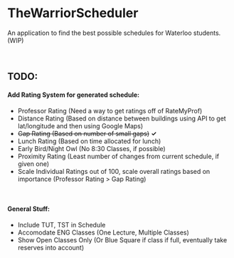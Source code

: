 # TheWarriorScheduler
An application to find the best possible schedules for Waterloo students. (WIP)

<br/>

## TODO:
#### Add Rating System for generated schedule:
   - Professor Rating (Need a way to get ratings off of RateMyProf)
   - Distance Rating (Based on distance between buildings using API to get lat/longitude and then using Google Maps)
   - ~~Gap Rating (Based on number of small gaps)~~ **✓**
   - Lunch Rating (Based on time allocated for lunch)
   - Early Bird/Night Owl (No 8:30 Classes, if possible)
   - Proximity Rating (Least number of changes from current schedule, if given one)
   - Scale Individual Ratings out of 100, scale overall ratings based on importance (Professor Rating > Gap Rating)
   
<br/>

#### General Stuff:
   - Include TUT, TST in Schedule
   - Accomodate ENG Classes (One Lecture, Multiple Classes)
   - Show Open Classes Only (Or Blue Square if class if full, eventually take reserves into account)
